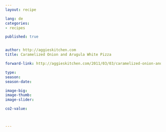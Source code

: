 ```yaml
---
layout: recipe

lang: de
categories:
- recipes

published: true


author: http://aggieskitchen.com
title: Caramelized Onion and Arugula White Pizza

forward-link: http://aggieskitchen.com/2011/03/03/caramelized-onion-and-arugula-white-pizza/

type: 
season: 
season-date:  

image-big: 
image-thumb: 
image-slider: 

co2-value: 



---
```

